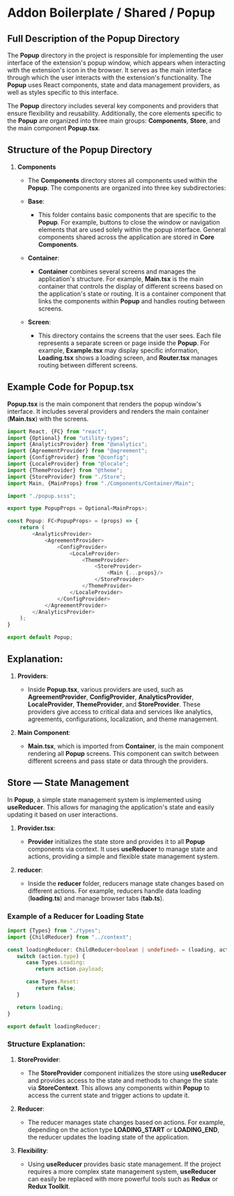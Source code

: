 # Addon Boilerplate / Shared / Popup

## Full Description of the **Popup** Directory

The **Popup** directory in the project is responsible for implementing the user interface of the extension's popup window, which appears when interacting with the extension's icon in the browser. It serves as the main interface through which the user interacts with the extension's functionality. The **Popup** uses React components, state and data management providers, as well as styles specific to this interface.

The **Popup** directory includes several key components and providers that ensure flexibility and reusability. Additionally, the core elements specific to the **Popup** are organized into three main groups: **Components**, **Store**, and the main component **Popup.tsx**.

## Structure of the **Popup** Directory

1. **Components**
    - The **Components** directory stores all components used within the **Popup**. The components are organized into three key subdirectories:

    - **Base**:
        - This folder contains basic components that are specific to the **Popup**. For example, buttons to close the window or navigation elements that are used solely within the popup interface. General components shared across the application are stored in **Core Components**.

    - **Container**:
        - **Container** combines several screens and manages the application's structure. For example, **Main.tsx** is the main container that controls the display of different screens based on the application's state or routing. It is a container component that links the components within **Popup** and handles routing between screens.

    - **Screen**:
        - This directory contains the screens that the user sees. Each file represents a separate screen or page inside the **Popup**. For example, **Example.tsx** may display specific information, **Loading.tsx** shows a loading screen, and **Router.tsx** manages routing between different screens.


## Example Code for **Popup.tsx**

**Popup.tsx** is the main component that renders the popup window's interface. It includes several providers and renders the main container (**Main.tsx**) with the screens.

```typescript
import React, {FC} from "react";
import {Optional} from "utility-types";
import {AnalyticsProvider} from "@analytics";
import {AgreementProvider} from "@agreement";
import {ConfigProvider} from "@config";
import {LocaleProvider} from "@locale";
import {ThemeProvider} from "@theme";
import {StoreProvider} from "./Store";
import Main, {MainProps} from "./Components/Container/Main";

import "./popup.scss";

export type PopupProps = Optional<MainProps>;

const Popup: FC<PopupProps> = (props) => {
    return (
        <AnalyticsProvider>
            <AgreementProvider>
                <ConfigProvider>
                    <LocaleProvider>
                        <ThemeProvider>
                            <StoreProvider>
                                <Main {...props}/>
                            </StoreProvider>
                        </ThemeProvider>
                    </LocaleProvider>
                </ConfigProvider>
            </AgreementProvider>
        </AnalyticsProvider>
    );
}

export default Popup;
```

## Explanation:
1. **Providers**:
    - Inside **Popup.tsx**, various providers are used, such as **AgreementProvider**, **ConfigProvider**, **AnalyticsProvider**, **LocaleProvider**, **ThemeProvider**, and **StoreProvider**. These providers give access to critical data and services like analytics, agreements, configurations, localization, and theme management.

2. **Main Component**:
    - **Main.tsx**, which is imported from **Container**, is the main component rendering all **Popup** screens. This component can switch between different screens and pass state or data through the providers.


## Store — State Management

In **Popup**, a simple state management system is implemented using **useReducer**. This allows for managing the application's state and easily updating it based on user interactions.

1. **Provider.tsx**:
    - **Provider** initializes the state store and provides it to all **Popup** components via context. It uses **useReducer** to manage state and actions, providing a simple and flexible state management system.

2. **reducer**:
    - Inside the **reducer** folder, reducers manage state changes based on different actions. For example, reducers handle data loading (**loading.ts**) and manage browser tabs (**tab.ts**).


### Example of a Reducer for Loading State

```typescript
import {Types} from "./types";
import {ChildReducer} from "../context";

const loadingReducer: ChildReducer<boolean | undefined> = (loading, action) => {
   switch (action.type) {
      case Types.Loading:
         return action.payload;

      case Types.Reset:
         return false;
   }

   return loading;
}

export default loadingReducer;
```

### Structure Explanation:

1. **StoreProvider**:
    - The **StoreProvider** component initializes the store using **useReducer** and provides access to the state and methods to change the state via **StoreContext**. This allows any components within **Popup** to access the current state and trigger actions to update it.

2. **Reducer**:
    - The reducer manages state changes based on actions. For example, depending on the action type **LOADING_START** or **LOADING_END**, the reducer updates the loading state of the application.

3. **Flexibility**:
    - Using **useReducer** provides basic state management. If the project requires a more complex state management system, **useReducer** can easily be replaced with more powerful tools such as **Redux** or **Redux Toolkit**.
